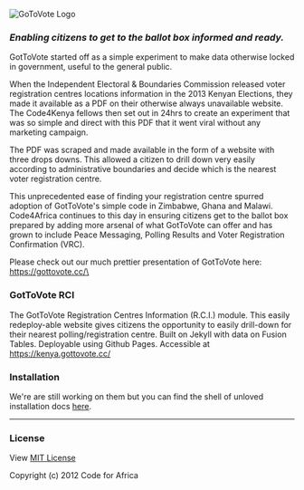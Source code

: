 
![GoToVote Logo](/img/logo_2.png)

### _Enabling citizens to get to the ballot box informed and ready._

GotToVote started off as a simple experiment to make data otherwise locked in government, useful to the general public.

When the Independent Electoral & Boundaries Commission released voter registration centres locations information in the 2013 Kenyan Elections, they made it available as a PDF on their otherwise always unavailable website. The Code4Kenya fellows then set out in 24hrs to create an experiment that was so simple and direct with this PDF that it went viral without any marketing campaign.

The PDF was scraped and made available in the form of a website with three drops downs. This allowed a citizen to drill down very easily according to administrative boundaries and decide which is the nearest voter registration centre.

This unprecedented ease of finding your registration centre spurred adoption of GotToVote's simple code in Zimbabwe, Ghana and Malawi. Code4Africa continues to this day in ensuring citizens get to the ballot box prepared by adding more arsenal of what GotToVote can offer and has grown to include Peace Messaging, Polling Results and Voter Registration Confirmation (VRC).

Please check out our much prettier presentation of GotToVote here: https://gottovote.cc/\

### GotToVote RCI

The GotToVote Registration Centres Information (R.C.I.) module. This easily redeploy-able website gives citizens the opportunity to easily drill-down for their nearest polling/registration centre. Built on Jekyll with data on Fusion Tables. Deployable using Github Pages. Accessible at https://kenya.gottovote.cc/ 


### Installation

We're are still working on them but you can find the shell of unloved installation docs [here](http://gottovote.cc/docs).

---

### License

View [MIT License](./LICENSE)

Copyright (c) 2012 Code for Africa
